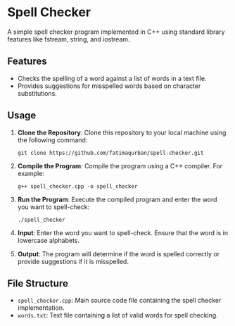 # Spell Checker

A simple spell checker program implemented in C++ using standard library features like fstream, string, and iostream.

## Features

- Checks the spelling of a word against a list of words in a text file.
- Provides suggestions for misspelled words based on character substitutions.

## Usage

1. **Clone the Repository**: Clone this repository to your local machine using the following command:
    ```
    git clone https://github.com/fatimaqurban/spell-checker.git
    ```

2. **Compile the Program**: Compile the program using a C++ compiler. For example:
    ```
    g++ spell_checker.cpp -o spell_checker
    ```

3. **Run the Program**: Execute the compiled program and enter the word you want to spell-check:
    ```
    ./spell_checker
    ```

4. **Input**: Enter the word you want to spell-check. Ensure that the word is in lowercase alphabets.

5. **Output**: The program will determine if the word is spelled correctly or provide suggestions if it is misspelled.

## File Structure

- `spell_checker.cpp`: Main source code file containing the spell checker implementation.
- `words.txt`: Text file containing a list of valid words for spell checking.
